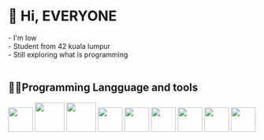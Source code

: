<h1>👋 Hi, EVERYONE</h1>
- I'm low<br>
- Student from 42 kuala lumpur<br>
- Still exploring what is programming<br>

<br>

<h2>👨‍💻Programming Langguage and tools</h2>

<div>
<img src="https://cdn.jsdelivr.net/gh/devicons/devicon/icons/c/c-original.svg" height="50">
<img src="https://cdn.jsdelivr.net/gh/devicons/devicon/icons/html5/html5-original-wordmark.svg" height="60">
<img src="https://cdn.jsdelivr.net/gh/devicons/devicon/icons/css3/css3-original-wordmark.svg" height="60">
<img src="https://cdn.jsdelivr.net/gh/devicons/devicon/icons/javascript/javascript-original.svg" height="50">
<img src="https://cdn.jsdelivr.net/gh/devicons/devicon/icons/vscode/vscode-original.svg" height="50">
<img src="https://cdn.jsdelivr.net/gh/devicons/devicon/icons/linux/linux-original.svg" height="50">
<img src="https://cdn.jsdelivr.net/gh/devicons/devicon/icons/ubuntu/ubuntu-plain.svg" height="50">
<img src="https://cdn.jsdelivr.net/gh/devicons/devicon/icons/github/github-original.svg" height="50">
<img src="https://cdn.jsdelivr.net/gh/devicons/devicon/icons/photoshop/photoshop-line.svg" height="50">       
</div>     




<!---
wenjuin95/wenjuin95 is a ✨ special ✨ repository because its `README.md` (this file) appears on your GitHub profile.
You can click the Preview link to take a look at your changes.
--->
